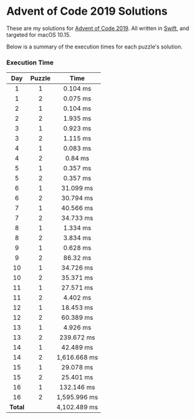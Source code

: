 # Advent of Code 2019 Solutions

These are my solutions for [Advent of Code 2019](https://adventofcode.com/2019). All written in [Swift](https://swift.org), and targeted for macOS 10.15.

Below is a summary of the execution times for each puzzle's solution. 

### Execution Time
| Day | Puzzle | Time |
| :---: | :---: | :---: |
| 1 | 1 | 0.104 ms |
| 1 | 2 | 0.075 ms |
| 2 | 1 | 0.104 ms |
| 2 | 2 | 1.935 ms |
| 3 | 1 | 0.923 ms |
| 3 | 2 | 1.115 ms |
| 4 | 1 | 0.083 ms |
| 4 | 2 | 0.84 ms |
| 5 | 1 | 0.357 ms |
| 5 | 2 | 0.357 ms |
| 6 | 1 | 31.099 ms |
| 6 | 2 | 30.794 ms |
| 7 | 1 | 40.566 ms |
| 7 | 2 | 34.733 ms |
| 8 | 1 | 1.334 ms |
| 8 | 2 | 3.834 ms |
| 9 | 1 | 0.628 ms |
| 9 | 2 | 86.32 ms |
| 10 | 1 | 34.726 ms |
| 10 | 2 | 35.371 ms |
| 11 | 1 | 27.571 ms |
| 11 | 2 | 4.402 ms |
| 12 | 1 | 18.453 ms |
| 12 | 2 | 60.389 ms |
| 13 | 1 | 4.926 ms |
| 13 | 2 | 239.672 ms |
| 14 | 1 | 42.489 ms |
| 14 | 2 | 1,616.668 ms |
| 15 | 1 | 29.078 ms |
| 15 | 2 | 25.401 ms |
| 16 | 1 | 132.146 ms |
| 16 | 2 | 1,595.996 ms |
| **Total** | | 4,102.489 ms |
